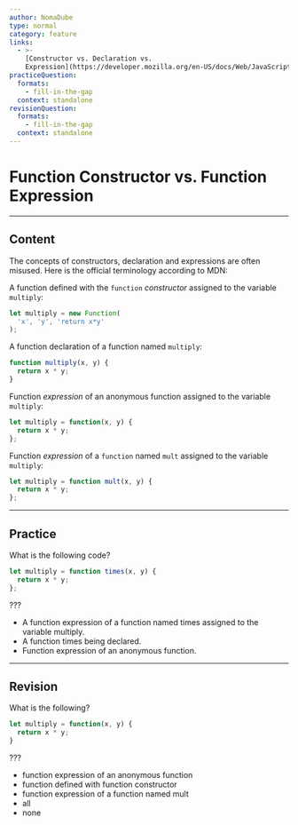 ```yaml
---
author: NomaDube
type: normal
category: feature
links:
  - >-
    [Constructor vs. Declaration vs.
    Expression](https://developer.mozilla.org/en-US/docs/Web/JavaScript/Reference/Functions#Constructor_vs._declaration_vs._expression){documentation}
practiceQuestion:
  formats:
    - fill-in-the-gap
  context: standalone
revisionQuestion:
  formats:
    - fill-in-the-gap
  context: standalone
---
```


# Function Constructor vs. Function Expression


---

## Content

The concepts of constructors, declaration and expressions are often misused. Here is the official terminology according to MDN:

A function defined with the `function` *constructor* assigned to the variable `multiply`:

```js
let multiply = new Function(
  'x', 'y', 'return x*y'
);
```

A function declaration of a function named `multiply`:

```js
function multiply(x, y) {
  return x * y;
}
```

Function *expression* of an anonymous function assigned to the variable `multiply`:

```js
let multiply = function(x, y) {
  return x * y;
};
```

Function *expression* of a `function` named `mult` assigned to the variable `multiply`:

```js
let multiply = function mult(x, y) {
  return x * y;
};
```


---

## Practice

What is the following code?

```javascript
let multiply = function times(x, y) {
  return x * y;
};
```

???

- A function expression of a function named times assigned to the variable multiply.
- A function times being declared.
- Function expression of an anonymous function.


---

## Revision

What is the following?

```javascript
let multiply = function(x, y) {
  return x * y;
}
```

???

- function expression of an anonymous function
- function defined with function constructor
- function expression of a function named mult
- all
- none
 
